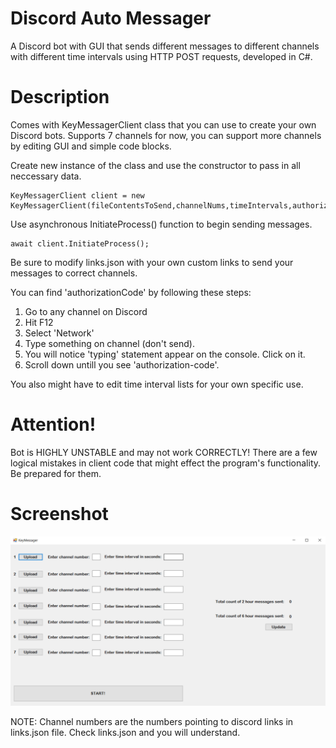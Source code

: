 # Discord Auto Messager

A Discord bot with GUI that sends different messages to different channels with different time intervals using HTTP POST requests, developed in C#.

# Description

Comes with KeyMessagerClient class that you can use to create your own Discord bots. Supports 7 channels for now, you can support more channels by editing GUI and simple code blocks.

Create new instance of the class and use the constructor to pass in all neccessary data.

```
KeyMessagerClient client = new KeyMessagerClient(fileContentsToSend,channelNums,timeIntervals,authorizationCode);
```

Use asynchronous InitiateProcess() function to begin sending messages.

```
await client.InitiateProcess();
```

Be sure to modify links.json with your own custom links to send your messages to correct channels.

You can find 'authorizationCode' by following these steps:

1. Go to any channel on Discord
2. Hit F12
3. Select 'Network'
4. Type something on channel (don't send).
5. You will notice 'typing' statement appear on the console. Click on it.
6. Scroll down untill you see 'authorization-code'.

You also might have to edit time interval lists for your own specific use.

# Attention!

Bot is HIGHLY UNSTABLE and may not work CORRECTLY! There are a few logical mistakes in client code that might effect the program's functionality. Be prepared for them.

# Screenshot

![Screenshot of Discord Auto Messager](https://raw.githubusercontent.com/devmehmetakifv/Discord-Auto-Messager/master/ss.PNG?token=GHSAT0AAAAAAB667SF4C5RASCQN254TY37SZBPHE3Q)

NOTE: Channel numbers are the numbers pointing to discord links in links.json file. Check links.json and you will understand.
